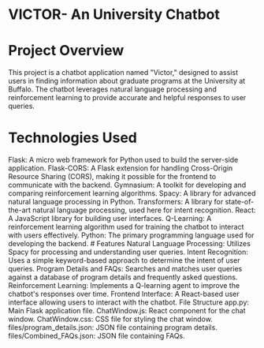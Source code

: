 # VICTOR- An University Chatbot
# Project Overview
This project is a chatbot application named "Victor," designed to assist users in finding information about graduate programs at the University at Buffalo. The chatbot leverages natural language processing and reinforcement learning to provide accurate and helpful responses to user queries.

# Technologies Used
<p>Flask: A micro web framework for Python used to build the server-side application.
Flask-CORS: A Flask extension for handling Cross-Origin Resource Sharing (CORS), making it possible for the frontend to communicate with the backend.
Gymnasium: A toolkit for developing and comparing reinforcement learning algorithms.
Spacy: A library for advanced natural language processing in Python.
Transformers: A library for state-of-the-art natural language processing, used here for intent recognition.
React: A JavaScript library for building user interfaces.
Q-Learning: A reinforcement learning algorithm used for training the chatbot to interact with users effectively.
Python: The primary programming language used for developing the backend.
# Features
Natural Language Processing: Utilizes Spacy for processing and understanding user queries.
Intent Recognition: Uses a simple keyword-based approach to determine the intent of user queries.
Program Details and FAQs: Searches and matches user queries against a database of program details and frequently asked questions.
Reinforcement Learning: Implements a Q-learning agent to improve the chatbot's responses over time.
Frontend Interface: A React-based user interface allowing users to interact with the chatbot.
File Structure
app.py: Main Flask application file.
ChatWindow.js: React component for the chat window.
ChatWindow.css: CSS file for styling the chat window.
files/program_details.json: JSON file containing program details.
files/Combined_FAQs.json: JSON file containing FAQs.
